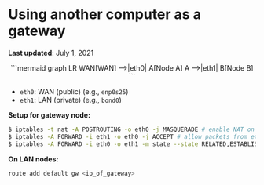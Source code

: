 # Using another computer as a gateway

**Last updated**: July 1, 2021

<center>
```mermaid
graph LR
WAN[WAN] -->|eth0| A[Node A]
A -->|eth1| B[Node B]
```
</center>

- `eth0`: WAN (public) (e.g., `enp0s25`)
- `eth1`: LAN (private) (e.g., `bond0`)

**Setup for gateway node:**

```bash
$ iptables -t nat -A POSTROUTING -o eth0 -j MASQUERADE # enable NAT on eth0
$ iptables -A FORWARD -i eth1 -o eth0 -j ACCEPT # allow packets from eth1 to go out of eth0
$ iptables -A FORWARD -i eth0 -o eth1 -m state --state RELATED,ESTABLISHED -j ACCEPT # sent the packets to eth1
```

**On LAN nodes:**

```bash
route add default gw <ip_of_gateway>
```

